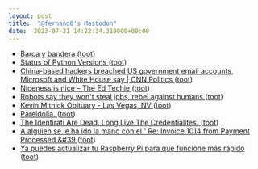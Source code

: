 ```yaml
---
layout: post
title:  "@fernand0's Mastodon"
date:  2023-07-21 14:22:34.319000+00:00
---
```

*  [Barca y bandera ](https://www.flickr.com/photos/fernand0/53056185377) ([toot](https://mastodon.social/@fernand0/110752520884550085))
*  [Status of Python Versions ](https://devguide.python.org/versions) ([toot](https://mastodon.social/@fernand0/110752450215458543))
*  [China-based hackers breached US government email accounts, Microsoft and White House say \| CNN Politics  ](https://edition.cnn.com/2023/07/12/politics/china-based-hackers-us-government-email-intl-hnk/index.html) ([toot](https://mastodon.social/@fernand0/110751826765974491))
*  [Niceness is nice – The Ed Techie ](https://blog.edtechie.net/higher-ed/niceness-is-nice) ([toot](https://mastodon.social/@fernand0/110751653728037679))
*  [Robots say they won't steal jobs, rebel against humans ](https://www.reuters.com/technology/robots-say-they-wont-steal-jobs-rebel-against-humans-2023-07-07) ([toot](https://mastodon.social/@fernand0/110751401842552481))
*  [Kevin Mitnick Obituary - Las Vegas, NV ](https://www.dignitymemorial.com/obituaries/las-vegas-nv/kevin-mitnick-1137166) ([toot](https://mastodon.social/@fernand0/110751067702548140))
*  [Pareidolia. ](https://avecesunafoto.wordpress.com/2023/07/20/pareidolia) ([toot](https://mastodon.social/@fernand0/110750828790788563))
*  [The Identirati Are Dead. Long Live The Credentialites. ](https://www.linkedin.com/pulse/identirati-dead-long-live-credentialites-andrew-tobi) ([toot](https://mastodon.social/@fernand0/110750789153366655))
*  [A alguien se le ha ido la mano con el &#39; Re: Invoice 1014 from Payment Processed &#39 ](https://mastodon.social/@fernand0/110747695799567250) ([toot](https://mastodon.social/@fernand0/110747695799567250))
*  [Ya puedes actualizar tu Raspberry Pi para que funcione más rápido ](https://computerhoy.com/noticias/tecnologia/ya-puedes-actualizar-raspberry-pi-funcione-rapido-96386) ([toot](https://mastodon.social/@fernand0/110747613297602144))
